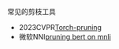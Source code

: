 常见的剪枝工具
* 2023CVPR[Torch-pruning](https://github.com/VainF/Torch-Pruning)
* 微软NNI[pruning bert on mnli](https://nni.readthedocs.io/zh/latest/tutorials/new_pruning_bert_glue.html)